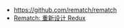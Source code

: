 - https://github.com/rematch/rematch
- [Rematch: 重新设计 Redux](https://zhuanlan.zhihu.com/p/34199586)
